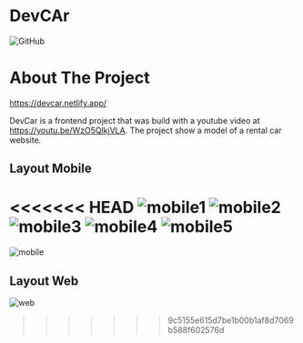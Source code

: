 # DevCAr

![GitHub](https://img.shields.io/github/license/gilrsantana/DevCar)

# About The Project

https://devcar.netlify.app/

DevCar is a frontend project that was build with a youtube video at https://youtu.be/WzO5QlkjVLA.
The project show a model of a rental car website.

## Layout Mobile
<<<<<<< HEAD
![mobile1](Img/Views/mobile-view.png) ![mobile2](Img/Views/mobile-view2.png) ![mobile3](Img/Views/mobile-view3.png) ![mobile4](Img/Views/mobile-view4.png) ![mobile5](Img/Views/mobile-view5.png) 
=======
![mobile](Img/Views/mobile-view.png)

## Layout Web
![web](Img/Views/website-view.png)
>>>>>>> 9c5155e615d7be1b00b1af8d7069b588f602576d
